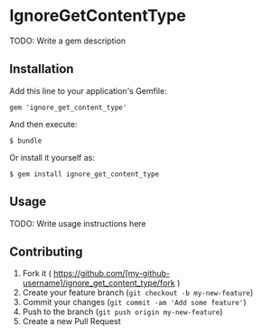 # IgnoreGetContentType

TODO: Write a gem description

## Installation

Add this line to your application's Gemfile:

    gem 'ignore_get_content_type'

And then execute:

    $ bundle

Or install it yourself as:

    $ gem install ignore_get_content_type

## Usage

TODO: Write usage instructions here

## Contributing

1. Fork it ( https://github.com/[my-github-username]/ignore_get_content_type/fork )
2. Create your feature branch (`git checkout -b my-new-feature`)
3. Commit your changes (`git commit -am 'Add some feature'`)
4. Push to the branch (`git push origin my-new-feature`)
5. Create a new Pull Request
